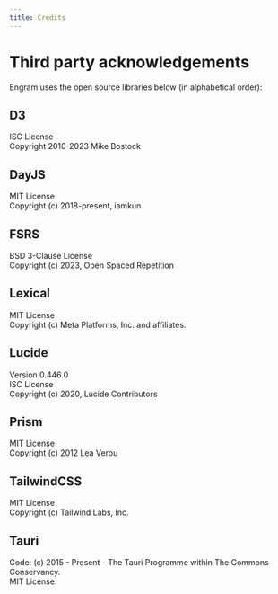 ```yaml
---
title: Credits
---
```


# Third party acknowledgements

Engram uses the open source libraries below (in alphabetical order):

D3
---
ISC License<br/>
Copyright 2010-2023 Mike Bostock

DayJS
---
MIT License<br/>
Copyright (c) 2018-present, iamkun

FSRS
---
BSD 3-Clause License<br/>
Copyright (c) 2023, Open Spaced Repetition

Lexical
---
MIT License<br/>
Copyright (c) Meta Platforms, Inc. and affiliates.

Lucide
---
Version 0.446.0<br/>
ISC License<br/>
Copyright (c) 2020, Lucide Contributors 

Prism
---
MIT License<br/>
Copyright (c) 2012 Lea Verou

TailwindCSS
---
MIT License<br/>
Copyright (c) Tailwind Labs, Inc.

Tauri
---
Code: (c) 2015 - Present - The Tauri Programme within The Commons Conservancy.<br/>
MIT License.

